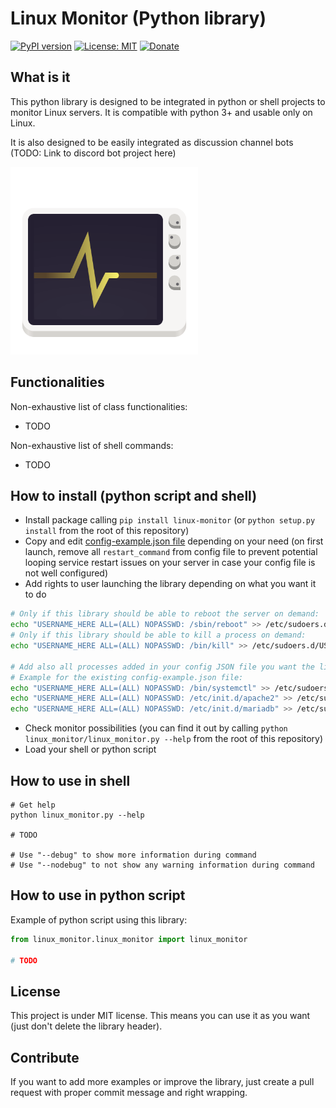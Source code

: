 # Linux Monitor (Python library)
[![PyPI version](https://badge.fury.io/py/Linux-Monitor.svg)](https://badge.fury.io/py/Linux-Monitor) [![License: MIT](https://img.shields.io/badge/License-MIT-brightgreen.svg)](https://github.com/QuentinCG/Linux-Monitor-Python-Library/blob/master/LICENSE.md) [![Donate](https://img.shields.io/badge/Donate-PayPal-blue.svg)](https://paypal.me/QuentinCG)

## What is it

This python library is designed to be integrated in python or shell projects to monitor Linux servers.
It is compatible with python 3+ and usable only on Linux.

It is also designed to be easily integrated as discussion channel bots (TODO: Link to discord bot project here)

<img src="https://github.com/QuentinCG/Linux-Monitor-Python-Library/raw/master/welcome.png" width="300">

## Functionalities

Non-exhaustive list of class functionalities:
  - TODO

Non-exhaustive list of shell commands:
  - TODO

## How to install (python script and shell)

  - Install package calling `pip install linux-monitor` (or `python setup.py install` from the root of this repository)
  - Copy and edit [config-example.json file](https://github.com/QuentinCG/Linux-Monitor-Python-Library/blob/master/config-example.json) depending on your need (on first launch, remove all `restart_command` from config file to prevent potential looping service restart issues on your server in case your config file is not well configured)
  - Add rights to user launching the library depending on what you want it to do
```sh
# Only if this library should be able to reboot the server on demand:
echo "USERNAME_HERE ALL=(ALL) NOPASSWD: /sbin/reboot" >> /etc/sudoers.d/USERNAME_HERE
# Only if this library should be able to kill a process on demand:
echo "USERNAME_HERE ALL=(ALL) NOPASSWD: /bin/kill" >> /etc/sudoers.d/USERNAME_HERE

# Add also all processes added in your config JSON file you want the library to be able to execute
# Example for the existing config-example.json file:
echo "USERNAME_HERE ALL=(ALL) NOPASSWD: /bin/systemctl" >> /etc/sudoers.d/USERNAME_HERE
echo "USERNAME_HERE ALL=(ALL) NOPASSWD: /etc/init.d/apache2" >> /etc/sudoers.d/USERNAME_HERE
echo "USERNAME_HERE ALL=(ALL) NOPASSWD: /etc/init.d/mariadb" >> /etc/sudoers.d/USERNAME_HERE
```
  - Check monitor possibilities (you can find it out by calling `python linux_monitor/linux_monitor.py --help` from the root of this repository)
  - Load your shell or python script

## How to use in shell

```shell
# Get help
python linux_monitor.py --help

# TODO

# Use "--debug" to show more information during command
# Use "--nodebug" to not show any warning information during command
```

## How to use in python script

Example of python script using this library:

```python
from linux_monitor.linux_monitor import linux_monitor

# TODO
```

## License

This project is under MIT license. This means you can use it as you want (just don't delete the library header).

## Contribute

If you want to add more examples or improve the library, just create a pull request with proper commit message and right wrapping.
